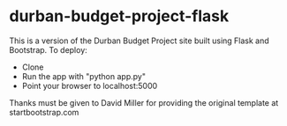 # durban-budget-project-flask

This is a version of the Durban Budget Project site built using Flask and Bootstrap. To deploy:
  - Clone
  - Run the app with "python app.py"
  - Point your browser to localhost:5000

Thanks must be given to David Miller for providing the original template at startbootstrap.com
